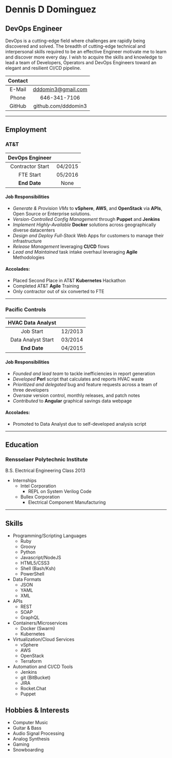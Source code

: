 # Dennis D Dominguez

## DevOps Engineer

DevOps is a cutting-edge field where challenges are rapidly being discovered and solved. The breadth of cutting-edge technical and interpersonal skills required to be an effective Engineer motivate me to learn and discover more every day. I wish to acquire the skills and knowledge to lead a team of Developers, Operators and DevOps Engineers toward an elegant and resilient CI/CD pipeline.

| Contact | |
|:------:|:-----------:|
| E-Mail | dddomin3@gmail.com |
| Phone  | 646-341-7106 |
| GitHub | github.com/dddomin3 |

---

## Employment

### AT&T

| DevOps Engineer  |  |
|:------:|:-----------:|
| Contractor Start | 04/2015  |
| FTE Start        | 05/2016  |
| **End Date**     | None |

#### Job Responsibilities

- *Generate & Provision VMs* to **vSphere**, **AWS**, and **OpenStack** via **APIs**, Open Source or Enterprise solutions.
- *Version-Controlled Config Management* through **Puppet** and **Jenkins**
- *Implement Highly-Available* **Docker** solutions across geographically diverse datacenters
- *Design and Deploy* *Full-Stack* Web Apps for customers to manage their infrastructure
- *Release Management* leveraging **CI/CD** flows
- *Lead and Maintained* task intake overhaul leveraging **Agile** Methodologies

#### Accolades:

- Placed Second Place in AT&T **Kubernetes** Hackathon
- Completed AT&T **Agile** Training
- Only contractor out of six converted to FTE

---

### Pacific Controls

| HVAC Data Analyst  |  |
|:------:|:-----------:|
| Job Start          | 12/2013  |
| Data Analyst Start | 03/2014 |
|    **End Date**    | 04/2015 |
                           
#### Job Responsibilities

- *Founded and lead team* to tackle inefficiencies in report generation
- *Developed* **Perl** script that calculates and reports HVAC waste
- *Prioritized and delegated* bug and feature requests across a team of three developers
- *Oversaw* version control, monthly releases, and patch notes
- *Contributed* to **Angular** graphical savings data webpage

#### Accolades:

- Promoted to Data Analyst due to self-developed analysis script

---

## Education

### Rensselaer Polytechnic Institute

B.S. Electrical Engineering Class 2013

- Internships
  - Intel Corporation
    - REPL on System Verilog Code
  - Bullex Corporation
    - Electrical Component Manufacturing

---

## Skills

- Programming/Scripting Languages
  - Ruby
  - Groovy
  - Python
  - Javascript/NodeJS
  - HTML5/CSS3
  - Shell (Bash/Ksh)
  - PowerShell
- Data Formats
  - JSON
  - YAML
  - XML
- APIs
  - REST
  - SOAP
  - GraphQL
- Containers/Microservices
  - Docker (Swarm)
  - Kubernetes
- Virtualization/Cloud Services
  - vSphere
  - AWS
  - OpenStack
  - Terraform
- Automation and CI/CD Tools
  - Jenkins
  - git (BitBucket)
  - JIRA
  - Rocket.Chat
  - Puppet

## Hobbies & Interests

- Computer Music
- Guitar & Bass
- Audio Signal Processing
- Analog Synthesis
- Gaming
- Snowboarding
